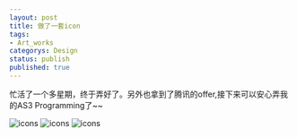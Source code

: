 ```yaml
---
layout: post
title: 做了一套icon
tags:
- Art_works
categorys: Design
status: publish
published: true
---
```

<p>忙活了一个多星期，终于弄好了。另外也拿到了腾讯的offer,接下来可以安心弄我的AS3 Programming了~~</p>
<img src="http://pic.yupoo.com/jacobz/Byj2MmJF/medish.jpg" alt="icons" />
<!--more-->
<img src="http://pic.yupoo.com/jacobz/Byj2OJXk/rO13N.jpg" alt="icons" />
<img src="http://pic.yupoo.com/jacobz/Byj2OIwA/9CMy7.png" alt="icons" />
<img src="http://pic.yupoo.com/jacobz/Byj2Nuw3/medish.jpg" alt="" />
